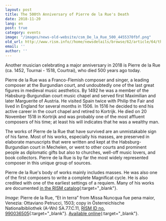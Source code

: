 ```yaml
---
layout: post
title: The 500th Anniversary of Pierre de la Rue's Death
date: 2018-11-20
lang: en
post: true
category: events
image: "/images/news-old-website/csm_De_la_Rue_500_4455370fbf.png"
old_url: http://www.rism.info//home/newsdetails/browse/62/article/64/the-500th-anniversary-of-pierre-de-la-rues-death.html
email: ''
author: ''
---
```



Another musician celebrating a major anniversary in 2018 is Pierre de la Rue (ca. 1452, Tournai - 1518, Courtrai), who died 500 years ago today.

Pierre de la Rue was a Franco-Flemish composer and singer, a leading composer at the Burgundian court, and undoubtedly one of the last great figures in medieval music aesthetics. By 1492 he was a member of the Habsburg-Burgundian court music chapel and served first Maximilian and later Marguerite of Austria. He visited Spain twice with Philip the Fair and lived in England for several months in 1506. In 1516 he decided to end his active career in the court chapel and retired to Kortrijk. He died on 20 November 1518 in Kortrijk and was probably one of the most affluent composers of his time; at least his will indicates that he was a wealthy man.

The works of Pierre de la Rue that have survived are an unmistakable sign of his fame. Most of his works, especially his masses, are preserved in elaborate manuscripts that were written and kept at the Habsburg-Burgundian court in Mechelen, or went to other courts and prominent people as diplomatic gifts but also to churches, well-off music lovers, and book collectors. Pierre de la Rue is by far the most widely represented composer in this unique group of sources.

Pierre de la Rue's body of works mainly includes masses. He was also one of the first composers to write a complete Magnificat cycle. He is also credited with one of the earliest settings of a requiem. Many of his works are documented [in the RISM catalog](https://opac.rism.info/metaopac/perma.do;jsessionid=F887DC55BC13A3420C56209B4AD425A8.touch01?v=rism&q=-1%3d%22pe30001841%22&Language=en){:target="_blank"}.


_Image_: Pierre de la Rue, “Et in terra” from Missa Nuncqua fue pena maior, Venezia: Ottaviano Petrucci, 1503; copy in Österreichische Nationalbibliothek (A-Wn) SA.77.C.11, [RISM ID no. 990036505](https://opac.rism.info/search?id=00000990036505&View=rism&Language=en){:target="_blank"}. [Available online](http://data.onb.ac.at/rec/AC09207323){:target="_blank"}.



<script type="text/javascript">var switchTo5x=true;</script><script type="text/javascript" src="http://w.sharethis.com/button/buttons.js"></script><script type="text/javascript">stLight.options({publisher: "9b601438-1ce1-49d8-bfd7-9cff5df54c17", doNotHash: false, doNotCopy: false, hashAddressBar: false});</script>